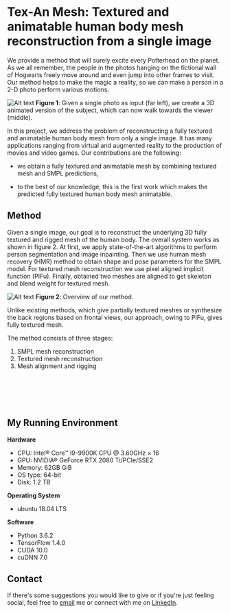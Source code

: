 # Tex-An Mesh: Textured and animatable human body mesh reconstruction from a single image

We provide a method that will surely excite every Potterhead on the planet. As we all remember, the people in the photos hanging on the fictional wall of Hogwarts freely move around and even jump into other frames to visit. Our method helps to make the magic a reality, so we can make a person in a 2-D photo perform various motions.


![Alt text](https://github.com/lev1khachatryan/Tex-An_Mesh/blob/master/assets/1.jpg)
**Figure 1**: Given a single photo as input (far left), we create a 3D animated version of the subject, which can now walk towards the viewer (middle).

In this project, we address the problem of reconstructing a fully textured and animatable human body mesh from only a single image. It has many applications ranging from virtual and augmented reality to the production of movies and video games. Our contributions are the following:

* we obtain a fully textured and animatable mesh by combining textured mesh and SMPL predictions,

* to the best of our knowledge, this is the first work which makes the predicted fully textured human body mesh animatable.


## Method

Given a single image, our goal is to reconstruct the underlying 3D fully textured and rigged mesh of the human body. The overall system works as shown in figure 2. At first, we apply state-of-the-art algorithms to perform person segmentation and image inpainting. Then we use human mesh recovery (HMR) method to obtain shape and pose parameters for the SMPL model. For textured mesh reconstruction we use pixel aligned implicit function (PIFu). Finally, obtained two meshes are aligned to get skeleton and blend weight for textured mesh.

![Alt text](https://github.com/lev1khachatryan/Tex-An_Mesh/blob/master/assets/2.jpg)
**Figure 2**: Overview of our method.

Unlike existing methods, which give partially textured meshes or synthesize the back regions based on frontal views, our approach, owing to PIFu, gives fully textured mesh.

The method consists of three stages:
1. SMPL mesh reconstruction
2. Textured mesh reconstruction
3. Mesh alignment and rigging

<br>
<br>
<br>
<br>

## My Running Environment
<b>Hardware</b>
- CPU: Intel® Core™ i9-9900K CPU @ 3.60GHz × 16 
- GPU: NVIDIA® GeForce RTX 2080 Ti/PCIe/SSE2
- Memory: 62GB GiB
- OS type: 64-bit
- Disk: 1.2 TB

<b>Operating System</b>
- ubuntu 18.04 LTS

<b>Software</b>
- Python 3.6.2
- TensorFlow 1.4.0
- CUDA 10.0
- cuDNN 7.0

## Contact
If there's some suggestions you would like to give or if you're just feeling social,
feel free to [email](mailto:levon.khachatryan.1996.db@gmail.com) me or connect with me on [LinkedIn](https://www.linkedin.com/in/levonkhachatryan/).